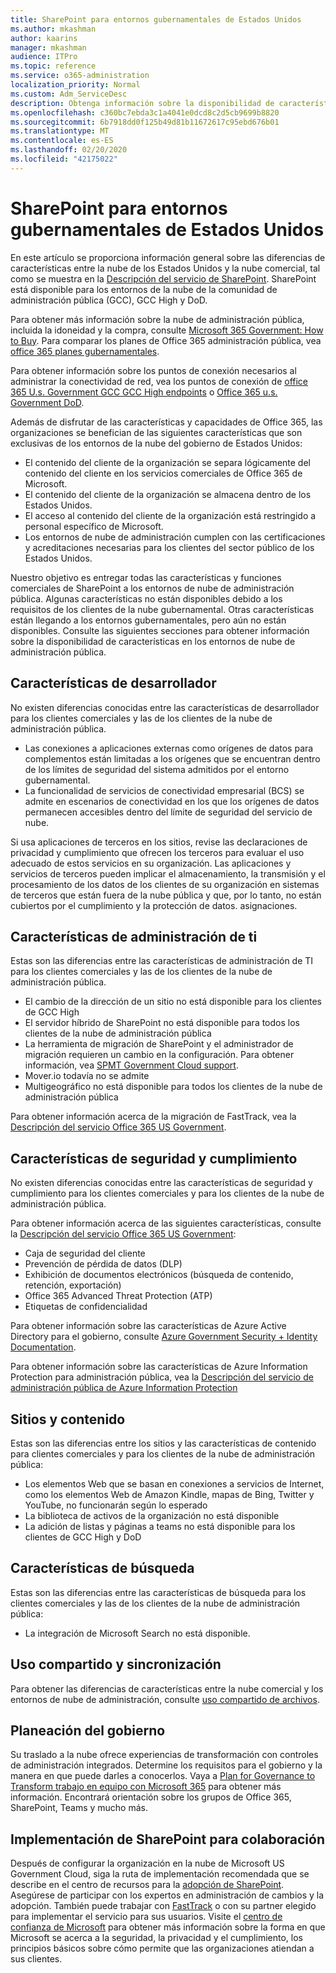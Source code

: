 ```yaml
---
title: SharePoint para entornos gubernamentales de Estados Unidos
ms.author: mkashman
author: kaarins
manager: mkashman
audience: ITPro
ms.topic: reference
ms.service: o365-administration
localization_priority: Normal
ms.custom: Adm_ServiceDesc
description: Obtenga información sobre la disponibilidad de características de SharePoint para los clientes de la nube de US Government.
ms.openlocfilehash: c360bc7ebda3c1a4041e0dcd8c2d5cb9699b8820
ms.sourcegitcommit: 6b7918dd0f125b49d81b11672617c95ebd676b01
ms.translationtype: MT
ms.contentlocale: es-ES
ms.lasthandoff: 02/20/2020
ms.locfileid: "42175022"
---
```

# <a name="sharepoint-for-us-government-environments"></a>SharePoint para entornos gubernamentales de Estados Unidos

En este artículo se proporciona información general sobre las diferencias de características entre la nube de los Estados Unidos y la nube comercial, tal como se muestra en la [Descripción del servicio de SharePoint](/office365/servicedescriptions/sharepoint-online-service-description/sharepoint-online-service-description). SharePoint está disponible para los entornos de la nube de la comunidad de administración pública (GCC), GCC High y DoD. 

Para obtener más información sobre la nube de administración pública, incluida la idoneidad y la compra, consulte [Microsoft 365 Government: How to Buy](/office365/servicedescriptions/office-365-platform-service-description/office-365-us-government/microsoft-365-government-how-to-buy). Para comparar los planes de Office 365 administración pública, vea [office 365 planes gubernamentales](https://www.microsoft.com/microsoft-365/government/compare-office-365-government-plans?rtc=1#EligibilityRequirements).

Para obtener información sobre los puntos de conexión necesarios al administrar la conectividad de red, vea los puntos de conexión de [office 365 U.s. Government GCC GCC High endpoints](/office365/enterprise/office-365-u-s-government-gcc-high-endpoints#sharepoint-online-and-onedrive-for-business) o [Office 365 u.s. Government DoD](/office365/enterprise/office-365-u-s-government-dod-endpoints#sharepoint-online-and-onedrive-for-business).

Además de disfrutar de las características y capacidades de Office 365, las organizaciones se benefician de las siguientes características que son exclusivas de los entornos de la nube del gobierno de Estados Unidos:

-   El contenido del cliente de la organización se separa lógicamente del contenido del cliente en los servicios comerciales de Office 365 de Microsoft.
-   El contenido del cliente de la organización se almacena dentro de los Estados Unidos.
-   El acceso al contenido del cliente de la organización está restringido a personal específico de Microsoft.
-   Los entornos de nube de administración cumplen con las certificaciones y acreditaciones necesarias para los clientes del sector público de los Estados Unidos.

Nuestro objetivo es entregar todas las características y funciones comerciales de SharePoint a los entornos de nube de administración pública. Algunas características no están disponibles debido a los requisitos de los clientes de la nube gubernamental. Otras características están llegando a los entornos gubernamentales, pero aún no están disponibles. Consulte las siguientes secciones para obtener información sobre la disponibilidad de características en los entornos de nube de administración pública.

## <a name="developer-features"></a>Características de desarrollador

No existen diferencias conocidas entre las características de desarrollador para los clientes comerciales y las de los clientes de la nube de administración pública.

- Las conexiones a aplicaciones externas como orígenes de datos para complementos están limitadas a los orígenes que se encuentran dentro de los límites de seguridad del sistema admitidos por el entorno gubernamental.
- La funcionalidad de servicios de conectividad empresarial (BCS) se admite en escenarios de conectividad en los que los orígenes de datos permanecen accesibles dentro del límite de seguridad del servicio de nube.

Si usa aplicaciones de terceros en los sitios, revise las declaraciones de privacidad y cumplimiento que ofrecen los terceros para evaluar el uso adecuado de estos servicios en su organización. Las aplicaciones y servicios de terceros pueden implicar el almacenamiento, la transmisión y el procesamiento de los datos de los clientes de su organización en sistemas de terceros que están fuera de la nube pública y que, por lo tanto, no están cubiertos por el cumplimiento y la protección de datos. asignaciones. 

## <a name="it-admin-features"></a>Características de administración de ti

Estas son las diferencias entre las características de administración de TI para los clientes comerciales y las de los clientes de la nube de administración pública.

- El cambio de la dirección de un sitio no está disponible para los clientes de GCC High
- El servidor híbrido de SharePoint no está disponible para todos los clientes de la nube de administración pública
- La herramienta de migración de SharePoint y el administrador de migración requieren un cambio en la configuración. Para obtener información, vea [SPMT Government Cloud support](/sharepointmigration/spmt-install-issues#government-cloud-support).
- Mover.io todavía no se admite
- Multigeográfico no está disponible para todos los clientes de la nube de administración pública

Para obtener información acerca de la migración de FastTrack, vea la [Descripción del servicio Office 365 US Government](/office365/servicedescriptions/office-365-platform-service-description/office-365-us-government/office-365-us-government#data-migrations-performed-by-fasttrack).

## <a name="security-and-compliance-features"></a>Características de seguridad y cumplimiento

No existen diferencias conocidas entre las características de seguridad y cumplimiento para los clientes comerciales y para los clientes de la nube de administración pública.

Para obtener información acerca de las siguientes características, consulte la [Descripción del servicio Office 365 US Government](/office365/servicedescriptions/office-365-platform-service-description/office-365-us-government/office-365-us-government#platform-features):
- Caja de seguridad del cliente
- Prevención de pérdida de datos (DLP)
- Exhibición de documentos electrónicos (búsqueda de contenido, retención, exportación)
- Office 365 Advanced Threat Protection (ATP)
- Etiquetas de confidencialidad

Para obtener información sobre las características de Azure Active Directory para el gobierno, consulte [Azure Government Security + Identity Documentation](/azure/azure-government/documentation-government-services-securityandidentity#azure-active-directory). 

Para obtener información sobre las características de Azure Information Protection para administración pública, vea la [Descripción del servicio de administración pública de Azure Information Protection](/enterprise-mobility-security/solutions/ems-aip-premium-govt-service-description) 

## <a name="sites-and-content"></a>Sitios y contenido

Estas son las diferencias entre los sitios y las características de contenido para clientes comerciales y para los clientes de la nube de administración pública:

- Los elementos Web que se basan en conexiones a servicios de Internet, como los elementos Web de Amazon Kindle, mapas de Bing, Twitter y YouTube, no funcionarán según lo esperado
- La biblioteca de activos de la organización no está disponible
- La adición de listas y páginas a teams no está disponible para los clientes de GCC High y DoD

## <a name="search-features"></a>Características de búsqueda

Estas son las diferencias entre las características de búsqueda para los clientes comerciales y las de los clientes de la nube de administración pública:

- La integración de Microsoft Search no está disponible.

## <a name="sharing-and-sync"></a>Uso compartido y sincronización

Para obtener las diferencias de características entre la nube comercial y los entornos de nube de administración, consulte [uso compartido de archivos](/office365/servicedescriptions/office-365-platform-service-description/office-365-us-government/gcc-high-and-dod#file-sharing).

## <a name="plan-for-governance"></a>Planeación del gobierno

Su traslado a la nube ofrece experiencias de transformación con controles de administración integrados. Determine los requisitos para el gobierno y la manera en que puede darles a conocerlos. Vaya a [Plan for Governance to Transform trabajo en equipo con Microsoft 365](https://resources.techcommunity.microsoft.com/teamwork-governance/) para obtener más información. Encontrará orientación sobre los grupos de Office 365, SharePoint, Teams y mucho más.

## <a name="deploy-sharepoint-for-collaboration"></a>Implementación de SharePoint para colaboración

Después de configurar la organización en la nube de Microsoft US Government Cloud, siga la ruta de implementación recomendada que se describe en el centro de recursos para la [adopción de SharePoint](https://resources.techcommunity.microsoft.com/resources/SharePoint-adoption/). Asegúrese de participar con los expertos en administración de cambios y la adopción.
También puede trabajar con [FastTrack](https://www.microsoft.com/fasttrack) o con su partner elegido para implementar el servicio para sus usuarios.
Visite el [centro de confianza de Microsoft](https://www.microsoft.com/en-us/trust-center) para obtener más información sobre la forma en que Microsoft se acerca a la seguridad, la privacidad y el cumplimiento, los principios básicos sobre cómo permite que las organizaciones atiendan a sus clientes.
